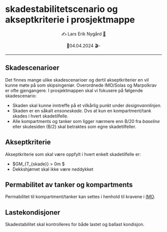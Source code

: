 # skadestabilitetscenario og akseptkriterie i prosjektmappe 

<p style="text-align:center;">
    ✍️ Lars Erik Nygård  <a href="mailto:lars.e.nygard@ntnu.no">📧</a> 
</p>

<p style="text-align:center;">
📅04.04.2024    🎬- 
</p>
<hr>

## Skadescenarioer
Det finnes mange ulike skadescenarioer og dertil akseptkriterier en vil kunne møte på som skipsingeniør. Overordnede IMO/Solas og Marpolkrav er ofte gjengangere. I prosjektmappen skal vi fokusere på følgende skadescenario: 

- Skaden skal kunne inntreffe på et vilkårlig punkt under *designvannlinjen*. 
- Skaden er en såkalt *ensoneskade*. Dvs at kun en kompartment/tank skades i hvert skadetilfelle. 
- Alle kompartments og tanker som ligger nærmere enn B/20 fra *baseline* eller skutesiden (B/2) skal betraktes som egne skadetilfeller. 




## Akseptkriterie
Akseptkriterie som skal være oppfylt i hvert enkelt skadetilfelle er:

- $GM_{T_{skade}} > 0m $ 
- Dekkshjørnet skal ikke være neddykket



## Permabilitet av tanker og kompartments
Permabilitet til kompartment/tanker kan settes i henhold til kravene i [IMO](https://www.imorules.com/GUID-5E936405-2058-47BE-AC3F-EBD7E4B31636.html). 


## Lastekondisjoner

Skadestabilitet skal kontrolleres for både lastet og ballast kondisjon. 